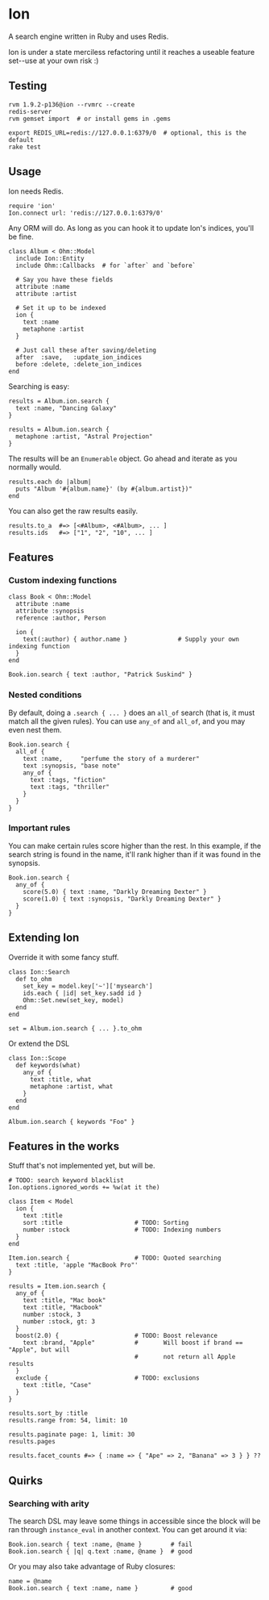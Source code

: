 Ion
===

A search engine written in Ruby and uses Redis.

Ion is under a state merciless refactoring until it reaches a
useable feature set--use at your own risk :)

Testing
-------

    rvm 1.9.2-p136@ion --rvmrc --create
    redis-server
    rvm gemset import  # or install gems in .gems

    export REDIS_URL=redis://127.0.0.1:6379/0  # optional, this is the default
    rake test

Usage
-----

Ion needs Redis.

    require 'ion'
    Ion.connect url: 'redis://127.0.0.1:6379/0'

Any ORM will do. As long as you can hook it to update Ion's indices, you'll be fine.

    class Album < Ohm::Model
      include Ion::Entity
      include Ohm::Callbacks  # for `after` and `before`

      # Say you have these fields
      attribute :name
      attribute :artist

      # Set it up to be indexed
      ion {
        text :name
        metaphone :artist
      }

      # Just call these after saving/deleting
      after  :save,   :update_ion_indices
      before :delete, :delete_ion_indices
    end

Searching is easy:

    results = Album.ion.search {
      text :name, "Dancing Galaxy"
    }

    results = Album.ion.search {
      metaphone :artist, "Astral Projection"
    }

The results will be an `Enumerable` object. Go ahead and iterate as you normally would.

    results.each do |album|
      puts "Album '#{album.name}' (by #{album.artist})"
    end

You can also get the raw results easily.

    results.to_a  #=> [<#Album>, <#Album>, ... ]
    results.ids   #=> ["1", "2", "10", ... ]

Features
--------

### Custom indexing functions

    class Book < Ohm::Model
      attribute :name
      attribute :synopsis
      reference :author, Person

      ion {
        text(:author) { author.name }              # Supply your own indexing function
      }
    end

    Book.ion.search { text :author, "Patrick Suskind" }

### Nested conditions

By default, doing a `.search { ... }` does an `all_of` search (that is,
it must match all the given rules). You can use `any_of` and `all_of`, and
you may even nest them.

    Book.ion.search {
      all_of {
        text :name,     "perfume the story of a murderer"
        text :synopsis, "base note"
        any_of {
          text :tags, "fiction"
          text :tags, "thriller"
        }
      }
    }

### Important rules

You can make certain rules score higher than the rest. In this example,
if the search string is found in the name, it'll rank higher than if it
was found in the synopsis.

    Book.ion.search {
      any_of {
        score(5.0) { text :name, "Darkly Dreaming Dexter" }
        score(1.0) { text :synopsis, "Darkly Dreaming Dexter" }
      }
    }

Extending Ion
-------------

Override it with some fancy stuff.

    class Ion::Search
      def to_ohm
        set_key = model.key['~']['mysearch']
        ids.each { |id| set_key.sadd id }
        Ohm::Set.new(set_key, model)
      end
    end

    set = Album.ion.search { ... }.to_ohm

Or extend the DSL

    class Ion::Scope
      def keywords(what)
        any_of {
          text :title, what
          metaphone :artist, what
        }
      end
    end

    Album.ion.search { keywords "Foo" }

Features in the works
---------------------

Stuff that's not implemented yet, but will be.

    # TODO: search keyword blacklist
    Ion.options.ignored_words += %w(at it the)

    class Item < Model
      ion {
        text :title
        sort :title                    # TODO: Sorting
        number :stock                  # TODO: Indexing numbers
      }
    end

    Item.ion.search {                  # TODO: Quoted searching
      text :title, 'apple "MacBook Pro"'
    }

    results = Item.ion.search {
      any_of {
        text :title, "Mac book"
        text :title, "Macbook"
        number :stock, 3
        number :stock, gt: 3
      }
      boost(2.0) {                     # TODO: Boost relevance
        text :brand, "Apple"           #       Will boost if brand == "Apple", but will
                                       #       not return all Apple results
      }
      exclude {                        # TODO: exclusions
        text :title, "Case"
      }
    }

    results.sort_by :title
    results.range from: 54, limit: 10

    results.paginate page: 1, limit: 30
    results.pages

    results.facet_counts #=> { :name => { "Ape" => 2, "Banana" => 3 } } ??

Quirks
------

### Searching with arity

The search DSL may leave some things in accessible since the block will
be ran through `instance_eval` in another context. You can get around it
via:

    Book.ion.search { text :name, @name }        # fail
    Book.ion.search { |q| q.text :name, @name }  # good

Or you may also take advantage of Ruby closures:

    name = @name
    Book.ion.search { text :name, name }         # good
